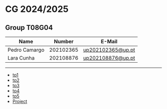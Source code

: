 # CG 2024/2025

## Group T08G04
| Name             | Number    | E-Mail             |
| ---------------- | --------- | ------------------ |
| Pedro Camargo    | 202102365 | up202102365@up.pt  |
| Lara Cunha       | 202108876 | up202108876@up.pt  |

----

  - [tp1](tp1/README.md)
  - [tp2](tp2/README.md)
  - [tp3](tp3/README.md)
  - [tp4](tp4/README.md)
  - [tp5](tp5/README.md)
  - [Project](proj/README.md)